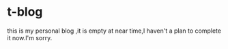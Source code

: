 # t-blog
this is my personal blog ,it is empty at near time,I haven't a plan to complete it now.I'm sorry.
